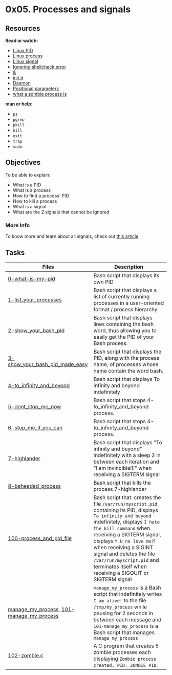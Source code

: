 # 0x05. Processes and signals

## Resources

**Read or watch:**

- [Linux PID](https://alx-intranet.hbtn.io/rltoken/zh33PXDR6w_qyu7zXUezmw)
- [Linux process](https://alx-intranet.hbtn.io/rltoken/px2TdWSjVO8i9SB5gHchAw)
- [Linux signal](https://alx-intranet.hbtn.io/rltoken/0NIee0VXMrEp36CFR85GIA)
- [Ignoring shellcheck error](https://alx-intranet.hbtn.io/rltoken/vErRT8QGU2bwJ6FLvPLzxw)
- [&](https://alx-intranet.hbtn.io/rltoken/R4YSgPT1k0PhWCrB0TYzoQ)
- [init.d](https://alx-intranet.hbtn.io/rltoken/sVqN4oNYYO6ojS4ctT02Jw)
- [Daemon](https://alx-intranet.hbtn.io/rltoken/kCoQ5aYO3towdDQFVPcfNg)
- [Positional parameters](https://alx-intranet.hbtn.io/rltoken/TJ2rxUwRsnM1mJQHSCnOQA)
- [what a zombie process is](https://alx-intranet.hbtn.io/rltoken/Tb86ZoSxR6ORCKYlZaYzHw)

**man or help:**

- `ps`
- `pgrep`
- `pkill`
- `kill`
- `exit`
- `trap`
- `sudo`

## Objectives

To be able to explain:

- What is a PID
- What is a process
- How to find a process’ PID
- How to kill a process
- What is a signal
- What are the 2 signals that cannot be ignored

### More Info

To know more and learn about all signals, check out [this article](https://alx-intranet.hbtn.io/rltoken/BOU-KVNMqfKEIBo_VOI26A).

## Tasks

| Files                                                                                  | Description                                                                                                                                                                                                                                                                                                                                                                 |
| -------------------------------------------------------------------------------------- | --------------------------------------------------------------------------------------------------------------------------------------------------------------------------------------------------------------------------------------------------------------------------------------------------------------------------------------------------------------------------- |
| [0-what-is-my-pid](0-what-is-my-pid)                                                   | Bash script that displays its own PID                                                                                                                                                                                                                                                                                                                                       |
| [1-list_your_processes](1-list_your_processes)                                         | Bash script that displays a list of currently running processes in a user-oriented format / process hierarchy                                                                                                                                                                                                                                                               |
| [2-show_your_bash_pid](2-show_your_bash_pid)                                           | Bash script that displays lines containing the bash word, thus allowing you to easily get the PID of your Bash process.                                                                                                                                                                                                                                                     |
| [3-show_your_bash_pid_made_easy](3-show_your_bash_pid_made_easy)                       | Bash script that displays the PID, along with the process name, of processes whose name contain the word bash.                                                                                                                                                                                                                                                              |
| [4-to_infinity_and_beyond](4-to_infinity_and_beyond)                                   | Bash script that displays To infinity and beyond indefinitely                                                                                                                                                                                                                                                                                                               |
| [5-dont_stop_me_now](5-dont_stop_me_now)                                               | Bash script that stops 4-to_infinity_and_beyond process.                                                                                                                                                                                                                                                                                                                    |
| [6-stop_me_if_you_can](6-stop_me_if_you_can)                                           | Bash script that stops 4-to_infinity_and_beyond process.                                                                                                                                                                                                                                                                                                                    |
| [7-highlander](7-highlander)                                                           | Bash script that displays "To infinity and beyond" indefinitely with a sleep 2 in between each iteration and "I am invincible!!!" when receiving a SIGTERM signal                                                                                                                                                                                                           |
| [8-beheaded_process](8-beheaded_process)                                               | Bash script that kills the process 7-highlander                                                                                                                                                                                                                                                                                                                             |
| [100-process_and_pid_file](100-process_and_pid_file)                                   | Bash script that: creates the file `/var/run/myscript.pid` containing its PID, displays `To infinity and beyond` indefinitely, displays `I hate the kill command` when receiving a SIGTERM signal, displays `Y U no love me?`! when receiving a SIGINT signal and deletes the file `/var/run/myscript.pid` and terminates itself when receiving a SIGQUIT or SIGTERM signal |
| [manage_my_process](manage_my_process), [101-manage_my_process](101-manage_my_process) | `manage_my_process` is a Bash script that indefinitely writes `I am alive!` to the file `/tmp/my_process` while pausing for 2 seconds in between each message and `101-manage_my_process` is a Bash script that manages `manage_my_process`                                                                                                                                 |
| [102-zombie.c](102-zombie.c)                                                           | A C program that creates 5 zombie processes each displaying `Zombie process created, PID: ZOMBIE_PID`.                                                                                                                                                                                                                                                                      |
